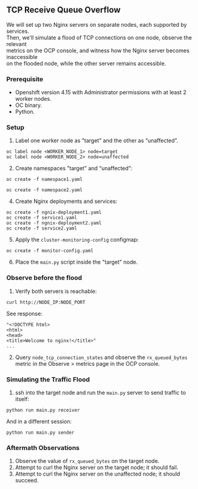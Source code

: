 
## TCP Receive Queue Overflow

We will set up two Nginx servers on separate nodes, each supported by services.  
Then, we'll simulate a flood of TCP connections on one node, observe the relevant  
metrics on the OCP console, and witness how the Nginx server becomes inaccessible  
on the flooded node, while the other server remains accessible.

### Prerequisite

* Openshift version 4.15 with Administrator permissions with at least 2 worker nodes.
* OC binary.
* Python.

### Setup

1. Label one worker node as "target" and the other as “unaffected”.
```
oc label node <WORKER_NODE_1> node=target
oc label node <WORKER_NODE_2> node=unaffected
```

2. Create namespaces "target" and “unaffected”:
```
oc create -f namespace1.yaml

oc create -f namespace2.yaml
```

4. Create Nginx deployments and services:
```
oc create -f ngnix-deployment1.yaml
oc create -f service1.yaml
oc create -f ngnix-deployment2.yaml
oc create -f service2.yaml
```

5. Apply the `cluster-monitoring-config` configmap:
```
oc create -f monitor-config.yaml
```

6. Place the `main.py` script inside the "target" node.

### Observe before the flood

1. Verify both servers is reachable:
```
curl http://NODE_IP:NODE_PORT
```

See response:
```
"<!DOCTYPE html>
<html>
<head>
<title>Welcome to nginx!</title>"
...

```

2. Query `node_tcp_connection_states` and observe the `rx_queued_bytes`  
metric in the Observe > metrics page in the OCP console. 

### Simulating the Traffic Flood

1. ssh into the target node and run the `main.py` server
to send traffic to itself:
```
python run main.py receiver
```
And in a different session:
```
python run main.py sender
```

### Aftermath Observations


1. Observe the value of `rx_queued_bytes` on the target node.
2. Attempt to curl the Nginx server on the target node; it should fail.
3. Attempt to curl the Nginx server on the unaffected node; it should succeed.
